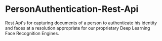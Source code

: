 # PersonAuthentication-Rest-Api
Rest Api's for capturing documents of a person to authenticate his identity and faces at a resolution appropriate for our proprietary Deep Learning Face Recognition Engines.
